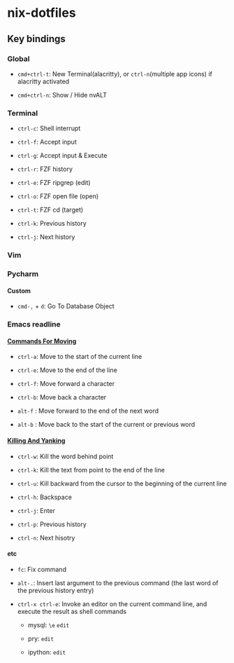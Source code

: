 # nix-dotfiles


## Key bindings


### Global

- `cmd+ctrl-t`:  New Terminal(alacritty), or `ctrl-n`(multiple app icons) if alacritty activated

- `cmd+ctrl-n`:  Show / Hide nvALT


### Terminal

- `ctrl-c`: Shell interrupt

- `ctrl-f`: Accept input

- `ctrl-g`: Accept input & Execute

- `ctrl-r`: FZF history

- `ctrl-e`: FZF ripgrep (edit)

- `ctrl-o`: FZF open file (open)

- `ctrl-t`: FZF cd (target)

- `ctrl-k`: Previous history

- `ctrl-j`: Next history


### Vim


### Pycharm

#### Custom

- `cmd-,` + `d`: Go To Database Object


### Emacs readline

#### [Commands For Moving](https://www.gnu.org/software/bash/manual/html_node/Commands-For-Moving.html)

- `ctrl-a`: Move to the start of the current line

- `ctrl-e`: Move to the end of the line

- `ctrl-f`: Move forward a character

- `ctrl-b`: Move back a character

- `alt-f` : Move forward to the end of the next word

- `alt-b` : Move back to the start of the current or previous word


#### [Killing And Yanking](https://www.gnu.org/software/bash/manual/html_node/Commands-For-Killing.html)

- `ctrl-w`: Kill the word behind point

- `ctrl-k`: Kill the text from point to the end of the line

- `ctrl-u`: Kill backward from the cursor to the beginning of the current line

- `ctrl-h`: Backspace

- `ctrl-j`: Enter

- `ctrl-p`: Previous history

- `ctrl-n`: Next hisotry


#### etc

- `fc`:     Fix command

- `alt-.`:  Insert last argument to the previous command (the last word of the previous history entry)

- `ctrl-x ctrl-e`: Invoke an editor on the current command line, and execute the result as shell commands

  - mysql:   `\e` `edit`

  - pry:     `edit`

  - ipython: `edit`
